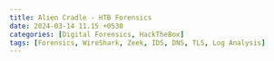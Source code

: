 ```yaml
---
title: Alien Cradle - HTB Forensics
date: 2024-03-14 11.15 +0530
categories: [Digital Forensics, HackTheBox]
tags: [Forensics, WireShark, Zeek, IDS, DNS, TLS, Log Analysis]
---
```


    